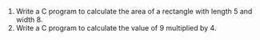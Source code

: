 1. Write a C program to calculate the area of a rectangle with length 5 and width 8.
2. Write a C program to calculate the value of 9 multiplied by 4.

